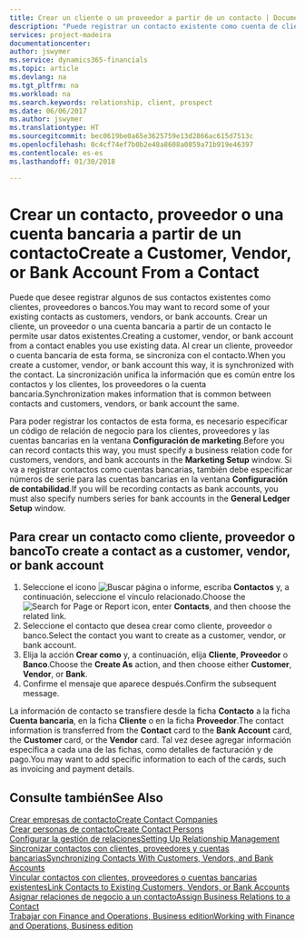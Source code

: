 ```yaml
---
title: Crear un cliente o un proveedor a partir de un contacto | Documentos de Microsoft
description: "Puede registrar un contacto existente como cuenta de cliente, proveedor o banco usando datos existentes y especificando una relación de negocio."
services: project-madeira
documentationcenter: 
author: jswymer
ms.service: dynamics365-financials
ms.topic: article
ms.devlang: na
ms.tgt_pltfrm: na
ms.workload: na
ms.search.keywords: relationship, client, prospect
ms.date: 06/06/2017
ms.author: jswymer
ms.translationtype: HT
ms.sourcegitcommit: bec0619be0a65e3625759e13d2866ac615d7513c
ms.openlocfilehash: 0c4cf74ef7b0b2e48a8608a0859a71b919e46397
ms.contentlocale: es-es
ms.lasthandoff: 01/30/2018

---
```

# <a name="create-a-customer-vendor-or-bank-account-from-a-contact"></a><span data-ttu-id="deb44-103">Crear un contacto, proveedor o una cuenta bancaria a partir de un contacto</span><span class="sxs-lookup"><span data-stu-id="deb44-103">Create a Customer, Vendor, or Bank Account From a Contact</span></span>
<span data-ttu-id="deb44-104">Puede que desee registrar algunos de sus contactos existentes como clientes, proveedores o bancos.</span><span class="sxs-lookup"><span data-stu-id="deb44-104">You may want to record some of your existing contacts as customers, vendors, or bank accounts.</span></span> <span data-ttu-id="deb44-105">Crear un cliente, un proveedor o una cuenta bancaria a partir de un contacto le permite usar datos existentes.</span><span class="sxs-lookup"><span data-stu-id="deb44-105">Creating a customer, vendor, or bank account from a contact enables you use existing data.</span></span> <span data-ttu-id="deb44-106">Al crear un cliente, proveedor o cuenta bancaria de esta forma, se sincroniza con el contacto.</span><span class="sxs-lookup"><span data-stu-id="deb44-106">When you create a customer, vendor, or bank account this way, it is synchronized with the contact.</span></span> <span data-ttu-id="deb44-107">La sincronización unifica la información que es común entre los contactos y los clientes, los proveedores o la cuenta bancaria.</span><span class="sxs-lookup"><span data-stu-id="deb44-107">Synchronization makes information that is common between contacts and customers, vendors, or bank account the same.</span></span>

<span data-ttu-id="deb44-108">Para poder registrar los contactos de esta forma, es necesario especificar un código de relación de negocio para los clientes, proveedores y las cuentas bancarias en la ventana **Configuración de marketing**.</span><span class="sxs-lookup"><span data-stu-id="deb44-108">Before you can record contacts this way, you must specify a business relation code for customers, vendors, and bank accounts in the **Marketing Setup** window.</span></span> <span data-ttu-id="deb44-109">Si va a registrar contactos como cuentas bancarias, también debe especificar números de serie para las cuentas bancarias en la ventana **Configuración de contabilidad**.</span><span class="sxs-lookup"><span data-stu-id="deb44-109">If you will be recording contacts as bank accounts, you must also specify numbers series for bank accounts in the **General Ledger Setup** window.</span></span>

## <a name="to-create-a-contact-as-a-customer-vendor-or-bank-account"></a><span data-ttu-id="deb44-110">Para crear un contacto como cliente, proveedor o banco</span><span class="sxs-lookup"><span data-stu-id="deb44-110">To create a contact as a customer, vendor, or bank account</span></span>
1. <span data-ttu-id="deb44-111">Seleccione el icono ![Buscar página o informe](media/ui-search/search_small.png "icono Buscar página o informe"), escriba **Contactos** y, a continuación, seleccione el vínculo relacionado.</span><span class="sxs-lookup"><span data-stu-id="deb44-111">Choose the ![Search for Page or Report](media/ui-search/search_small.png "Search for Page or Report icon") icon, enter **Contacts**, and then choose the related link.</span></span>
2. <span data-ttu-id="deb44-112">Seleccione el contacto que desea crear como cliente, proveedor o banco.</span><span class="sxs-lookup"><span data-stu-id="deb44-112">Select the contact you want to create as a customer, vendor, or bank account.</span></span>
3. <span data-ttu-id="deb44-113">Elija la acción **Crear como** y, a continuación, elija **Cliente**, **Proveedor** o **Banco**.</span><span class="sxs-lookup"><span data-stu-id="deb44-113">Choose the **Create As** action, and then choose either **Customer**, **Vendor**, or **Bank**.</span></span>
4. <span data-ttu-id="deb44-114">Confirme el mensaje que aparece después.</span><span class="sxs-lookup"><span data-stu-id="deb44-114">Confirm the subsequent message.</span></span>

<span data-ttu-id="deb44-115">La información de contacto se transfiere desde la ficha **Contacto** a la ficha **Cuenta bancaria**, en la ficha **Cliente** o en la ficha **Proveedor**.</span><span class="sxs-lookup"><span data-stu-id="deb44-115">The contact information is transferred from the **Contact** card to the **Bank Account** card, the **Customer** card, or the **Vendor** card.</span></span> <span data-ttu-id="deb44-116">Tal vez desee agregar información específica a cada una de las fichas, como detalles de facturación y de pago.</span><span class="sxs-lookup"><span data-stu-id="deb44-116">You may want to add specific information to each of the cards, such as invoicing and payment details.</span></span>

## <a name="see-also"></a><span data-ttu-id="deb44-117">Consulte también</span><span class="sxs-lookup"><span data-stu-id="deb44-117">See Also</span></span>
[<span data-ttu-id="deb44-118">Crear empresas de contacto</span><span class="sxs-lookup"><span data-stu-id="deb44-118">Create Contact Companies</span></span>](marketing-create-contact-companies.md)  
[<span data-ttu-id="deb44-119">Crear personas de contacto</span><span class="sxs-lookup"><span data-stu-id="deb44-119">Create Contact Persons</span></span>](marketing-create-contact-persons.md)  
[<span data-ttu-id="deb44-120">Configurar la gestión de relaciones</span><span class="sxs-lookup"><span data-stu-id="deb44-120">Setting Up Relationship Management</span></span>](marketing-setup-marketing.md)  
[<span data-ttu-id="deb44-121">Sincronizar contactos con clientes, proveedores y cuentas bancarias</span><span class="sxs-lookup"><span data-stu-id="deb44-121">Synchronizing Contacts With Customers, Vendors, and Bank Accounts</span></span>](marketing-synchronize-contacts-customers-vendors-bank-accounts.md)  
[<span data-ttu-id="deb44-122">Vincular contactos con clientes, proveedores o cuentas bancarias existentes</span><span class="sxs-lookup"><span data-stu-id="deb44-122">Link Contacts to Existing Customers, Vendors, or Bank Accounts</span></span>](marketing-how-link-contact.md)  
[<span data-ttu-id="deb44-123">Asignar relaciones de negocio a un contacto</span><span class="sxs-lookup"><span data-stu-id="deb44-123">Assign Business Relations to a Contact</span></span>](marketing-business-relations.md#AssignBusRelContact)  
[<span data-ttu-id="deb44-124">Trabajar con Finance and Operations, Business edition</span><span class="sxs-lookup"><span data-stu-id="deb44-124">Working with Finance and Operations, Business edition</span></span>](ui-work-product.md)

